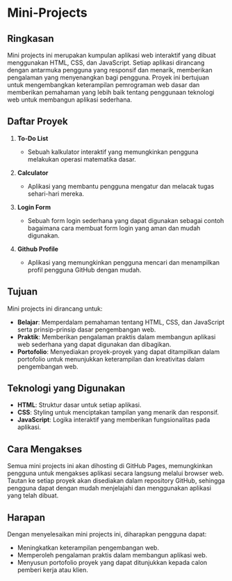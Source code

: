 # Mini-Projects

## Ringkasan

Mini projects ini merupakan kumpulan aplikasi web interaktif yang dibuat menggunakan HTML, CSS, dan JavaScript. Setiap aplikasi dirancang dengan antarmuka pengguna yang responsif dan menarik, memberikan pengalaman yang menyenangkan bagi pengguna. Proyek ini bertujuan untuk mengembangkan keterampilan pemrograman web dasar dan memberikan pemahaman yang lebih baik tentang penggunaan teknologi web untuk membangun aplikasi sederhana.

## Daftar Proyek

1. **To-Do List**

   - Sebuah kalkulator interaktif yang memungkinkan pengguna melakukan operasi matematika dasar.

2. **Calculator**

   - Aplikasi yang membantu pengguna mengatur dan melacak tugas sehari-hari mereka.

3. **Login Form**

   - Sebuah form login sederhana yang dapat digunakan sebagai contoh bagaimana cara membuat form login yang aman dan mudah digunakan.

4. **Github Profile**
   - Aplikasi yang memungkinkan pengguna mencari dan menampilkan profil pengguna GitHub dengan mudah.

## Tujuan

Mini projects ini dirancang untuk:

- **Belajar**: Memperdalam pemahaman tentang HTML, CSS, dan JavaScript serta prinsip-prinsip dasar pengembangan web.
- **Praktik**: Memberikan pengalaman praktis dalam membangun aplikasi web sederhana yang dapat digunakan dan dibagikan.
- **Portofolio**: Menyediakan proyek-proyek yang dapat ditampilkan dalam portofolio untuk menunjukkan keterampilan dan kreativitas dalam pengembangan web.

## Teknologi yang Digunakan

- **HTML**: Struktur dasar untuk setiap aplikasi.
- **CSS**: Styling untuk menciptakan tampilan yang menarik dan responsif.
- **JavaScript**: Logika interaktif yang memberikan fungsionalitas pada aplikasi.

## Cara Mengakses

Semua mini projects ini akan dihosting di GitHub Pages, memungkinkan pengguna untuk mengakses aplikasi secara langsung melalui browser web. Tautan ke setiap proyek akan disediakan dalam repository GitHub, sehingga pengguna dapat dengan mudah menjelajahi dan menggunakan aplikasi yang telah dibuat.

## Harapan

Dengan menyelesaikan mini projects ini, diharapkan pengguna dapat:

- Meningkatkan keterampilan pengembangan web.
- Memperoleh pengalaman praktis dalam membangun aplikasi web.
- Menyusun portofolio proyek yang dapat ditunjukkan kepada calon pemberi kerja atau klien.
